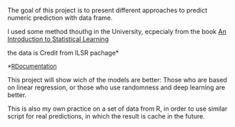 The goal of this project is  to present different approaches to predict numeric prediction with data frame.

I used some method thouthg in the University, ecpecialy from the book  [An Introduction to Statistical Learning](https://www.statlearning.com/)

the data is Credit from ILSR pachage* 

 <font size="2"> *[RDocumentation](https://www.rdocumentation.org/packages/ISLR/versions/1.2/topics/Credit)</font>

This project will show wich of the models are better: Those who are based on linear regression,
or those who use randomness and deep learning are better.

This is also my own practice on a set of data from R, in order to use similar script for real predictions,
 in which the result is cache in the future.
